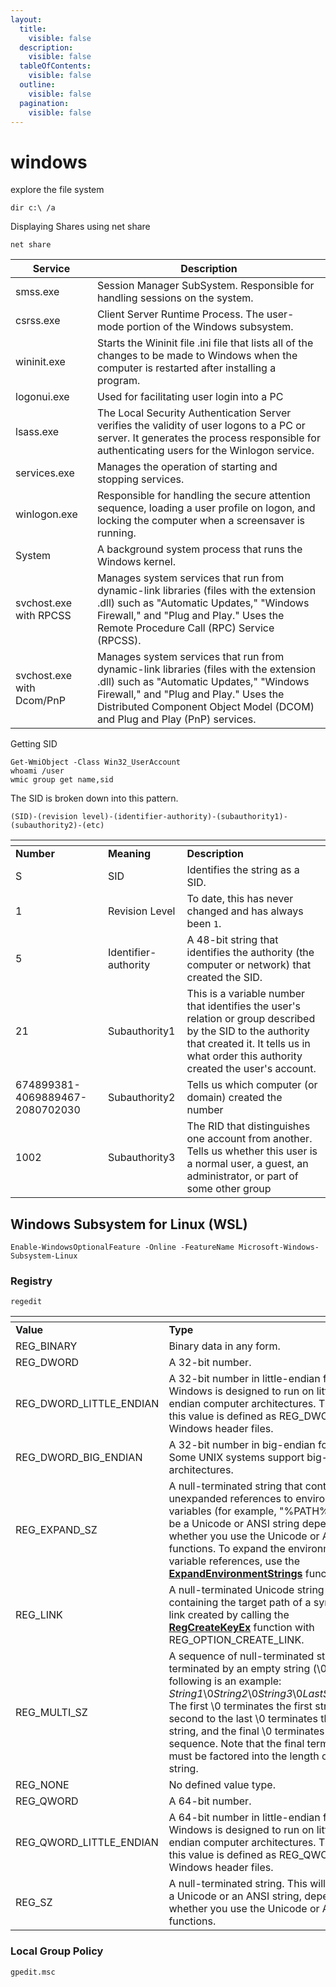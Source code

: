 ```yaml
---
layout:
  title:
    visible: false
  description:
    visible: false
  tableOfContents:
    visible: false
  outline:
    visible: false
  pagination:
    visible: false
---
```


# windows

explore the file system

```
dir c:\ /a
```

Displaying Shares using net share

```
net share
```

<table data-full-width="true"><thead><tr><th>Service</th><th>Description</th></tr></thead><tbody><tr><td>smss.exe</td><td>Session Manager SubSystem. Responsible for handling sessions on the system.</td></tr><tr><td>csrss.exe</td><td>Client Server Runtime Process. The user-mode portion of the Windows subsystem.</td></tr><tr><td>wininit.exe</td><td>Starts the Wininit file .ini file that lists all of the changes to be made to Windows when the computer is restarted after installing a program.</td></tr><tr><td>logonui.exe</td><td>Used for facilitating user login into a PC</td></tr><tr><td>lsass.exe</td><td>The Local Security Authentication Server verifies the validity of user logons to a PC or server. It generates the process responsible for authenticating users for the Winlogon service.</td></tr><tr><td>services.exe</td><td>Manages the operation of starting and stopping services.</td></tr><tr><td>winlogon.exe</td><td>Responsible for handling the secure attention sequence, loading a user profile on logon, and locking the computer when a screensaver is running.</td></tr><tr><td>System</td><td>A background system process that runs the Windows kernel.</td></tr><tr><td>svchost.exe with RPCSS</td><td>Manages system services that run from dynamic-link libraries (files with the extension .dll) such as "Automatic Updates," "Windows Firewall," and "Plug and Play." Uses the Remote Procedure Call (RPC) Service (RPCSS).</td></tr><tr><td>svchost.exe with Dcom/PnP</td><td>Manages system services that run from dynamic-link libraries (files with the extension .dll) such as "Automatic Updates," "Windows Firewall," and "Plug and Play." Uses the Distributed Component Object Model (DCOM) and Plug and Play (PnP) services.</td></tr></tbody></table>

Getting SID

```
Get-WmiObject -Class Win32_UserAccount
whoami /user
wmic group get name,sid
```

The SID is broken down into this pattern.

```
(SID)-(revision level)-(identifier-authority)-(subauthority1)-(subauthority2)-(etc)
```

<table data-header-hidden data-full-width="true"><thead><tr><th></th><th></th><th></th></tr></thead><tbody><tr><td><strong>Number</strong></td><td><strong>Meaning</strong></td><td><strong>Description</strong></td></tr><tr><td>S</td><td>SID</td><td>Identifies the string as a SID.</td></tr><tr><td>1</td><td>Revision Level</td><td>To date, this has never changed and has always been <code>1</code>.</td></tr><tr><td>5</td><td>Identifier-authority</td><td>A 48-bit string that identifies the authority (the computer or network) that created the SID.</td></tr><tr><td>21</td><td>Subauthority1</td><td>This is a variable number that identifies the user's relation or group described by the SID to the authority that created it. It tells us in what order this authority created the user's account.</td></tr><tr><td>674899381-4069889467-2080702030</td><td>Subauthority2</td><td>Tells us which computer (or domain) created the number</td></tr><tr><td>1002</td><td>Subauthority3</td><td>The RID that distinguishes one account from another. Tells us whether this user is a normal user, a guest, an administrator, or part of some other group</td></tr></tbody></table>

## Windows Subsystem for Linux (WSL)

```
Enable-WindowsOptionalFeature -Online -FeatureName Microsoft-Windows-Subsystem-Linux
```

### Registry

```
regedit
```

<table data-header-hidden data-full-width="true"><thead><tr><th></th><th></th></tr></thead><tbody><tr><td><strong>Value</strong></td><td><strong>Type</strong></td></tr><tr><td>REG_BINARY</td><td>Binary data in any form.</td></tr><tr><td>REG_DWORD</td><td>A 32-bit number.</td></tr><tr><td>REG_DWORD_LITTLE_ENDIAN</td><td>A 32-bit number in little-endian format. Windows is designed to run on little-endian computer architectures. Therefore, this value is defined as REG_DWORD in the Windows header files.</td></tr><tr><td>REG_DWORD_BIG_ENDIAN</td><td>A 32-bit number in big-endian format. Some UNIX systems support big-endian architectures.</td></tr><tr><td>REG_EXPAND_SZ</td><td>A null-terminated string that contains unexpanded references to environment variables (for example, "%PATH%"). It will be a Unicode or ANSI string depending on whether you use the Unicode or ANSI functions. To expand the environment variable references, use the <a href="https://docs.microsoft.com/en-us/windows/win32/api/processenv/nf-processenv-expandenvironmentstringsa"><strong>ExpandEnvironmentStrings</strong></a> function.</td></tr><tr><td>REG_LINK</td><td>A null-terminated Unicode string containing the target path of a symbolic link created by calling the <a href="https://docs.microsoft.com/en-us/windows/desktop/api/Winreg/nf-winreg-regcreatekeyexa"><strong>RegCreateKeyEx</strong></a> function with REG_OPTION_CREATE_LINK.</td></tr><tr><td>REG_MULTI_SZ</td><td>A sequence of null-terminated strings, terminated by an empty string (\0). The following is an example: <em>String1</em>\0<em>String2</em>\0<em>String3</em>\0<em>LastString</em>\0\0 The first \0 terminates the first string, the second to the last \0 terminates the last string, and the final \0 terminates the sequence. Note that the final terminator must be factored into the length of the string.</td></tr><tr><td>REG_NONE</td><td>No defined value type.</td></tr><tr><td>REG_QWORD</td><td>A 64-bit number.</td></tr><tr><td>REG_QWORD_LITTLE_ENDIAN</td><td>A 64-bit number in little-endian format. Windows is designed to run on little-endian computer architectures. Therefore, this value is defined as REG_QWORD in the Windows header files.</td></tr><tr><td>REG_SZ</td><td>A null-terminated string. This will be either a Unicode or an ANSI string, depending on whether you use the Unicode or ANSI functions.</td></tr></tbody></table>

### Local Group Policy

```
gpedit.msc
```
